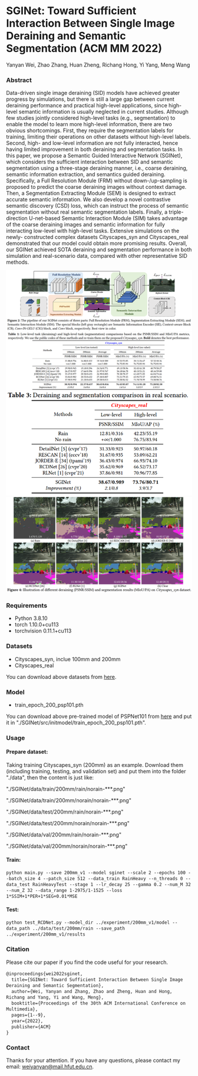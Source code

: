 # SGINet: Toward Sufficient Interaction Between Single Image Deraining and Semantic Segmentation (ACM MM 2022)
Yanyan Wei, Zhao Zhang, Huan Zheng, Richang Hong, Yi Yang, Meng Wang

### Abstract
Data-driven single image deraining (SID) models have achieved greater progress by simulations, but there is still a large gap between current deraining performance and practical high-level applications, since high-level semantic information is usually neglected in current studies. Although few studies jointly considered high-level tasks (e.g., segmentation) to enable the model to learn more high-level information, there are two obvious shortcomings. First, they require the segmentation labels for training, limiting their operations on other datasets without high-level labels. Second, high- and low-level information are not fully interacted, hence having limited improvement in both deraining and segmentation tasks. In this paper, we propose a Semantic Guided Interactive Network (SGINet), which considers the sufficient interaction between SID and semantic segmentation using a three-stage deraining manner, i.e., coarse deraining, semantic information extraction, and semantics guided deraining. Specifically, a Full Resolution Module (FRM) without down-/up-sampling is proposed to predict the coarse deraining images without context damage. Then, a Segmentation Extracting Module (SEM) is designed to extract accurate semantic information. We also develop a novel contrastive semantic discovery (CSD) loss, which can instruct the process of semantic segmentation without real semantic segmentation labels. Finally, a triple-direction U-net-based Semantic Interaction Module (SIM) takes advantage of the coarse deraining images and semantic information for fully interacting low-level with high-level tasks. Extensive simulations on the newly- constructed complex datasets Cityscapes_syn and Cityscapes_real demonstrated that our model could obtain more promising results. Overall, our SGINet achieved SOTA deraining and segmentation performance in both simulation and real-scenario data, compared with other representative SID methods. 

![image](https://github.com/OaDsis/SGINet/blob/main/figures/model.png)
![image](https://github.com/OaDsis/SGINet/blob/main/figures/table1.png)
![image](https://github.com/OaDsis/SGINet/blob/main/figures/table3.png)
![image](https://github.com/OaDsis/SGINet/blob/main/figures/illustration.png)

### Requirements
- Python 3.8.10
- torch 1.10.0+cu113
- torchvision 0.11.1+cu113

### Datasets
- Cityscapes_syn, inclue 100mm and 200mm
- Cityscapes_real

You can download above datasets from [here](https://drive.google.com/drive/folders/1L5LeK-Vl8KUWuGfsMbrw1gauig5lodHy?usp=sharing).

### Model
- train_epoch_200_psp101.pth

You can download above pre-trained model of PSPNet101 from [here](https://drive.google.com/drive/folders/1L5LeK-Vl8KUWuGfsMbrw1gauig5lodHy?usp=sharing) and put it in "./SGINet/src/initmodel/train_epoch_200_psp101.pth".

### Usage
#### Prepare dataset:
Taking training Cityscapes_syn (200mm) as an example. Download them (including training, testing, and validation set) and put them into the folder "./data", then the content is just like:

"./SGINet/data/train/200mm/rain/norain-***.png"

"./SGINet/data/train/200mm/norain/norain-***.png"

"./SGINet/data/test/200mm/rain/norain-***.png"

"./SGINet/data/test/200mm/norain/norain-***.png"

"./SGINet/data/val/200mm/rain/norain-***.png"

"./SGINet/data/val/200mm/norain/norain-***.png"
#### Train:
```
python main.py --save 200mm_v1 --model sginet --scale 2 --epochs 100 --batch_size 4 --patch_size 512 --data_train RainHeavy --n_threads 0 --data_test RainHeavyTest --stage 1 --lr_decay 25 --gamma 0.2 --num_M 32 --num_Z 32 --data_range 1-2975/1-1525 --loss 1*SSIM+1*PER+1*SEG+0.01*MSE
```
#### Test:
```
python test_RCDNet.py --model_dir ../experiment/200mm_v1/model --data_path ../data/test/200mm/rain --save_path ../experiment/200mm_v1/results
```
### Citation
Please cite our paper if you find the code useful for your research.
```
@inproceedings{wei2022sginet,
  title={SGINet: Toward Sufficient Interaction Between Single Image Deraining and Semantic Segmentation},
  author={Wei, Yanyan and Zhang, Zhao and Zheng, Huan and Hong, Richang and Yang, Yi and Wang, Meng},
  booktitle={Proceedings of the 30th ACM International Conference on Multimedia},
  pages={1--9},
  year={2022},
  publisher={ACM}
}
```

### Contact
Thanks for your attention. If you have any questions, please contact my email: weiyanyan@mail.hfut.edu.cn. 
